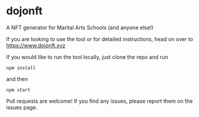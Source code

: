 # dojonft
A NFT generator for Marital Arts Schools (and anyone else!)

If you are looking to use the tool or for detailed instructions, head on over to https://www.dojonft.xyz

If you would like to run the tool locally, just clone the repo and run 

```
npm install
```
and then 

```
npm start
```

Pull requests are welcome! If you find any issues, please report them on the issues page. 
